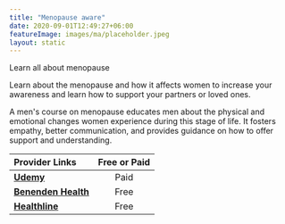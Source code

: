 ```yaml
---
title: "Menopause aware"
date: 2020-09-01T12:49:27+06:00
featureImage: images/ma/placeholder.jpeg
layout: static
---
```


Learn all about menopause

Learn about the menopause and how it affects women to increase your awareness and learn how to support your partners or loved ones.

A men's course on menopause educates men about the physical and emotional changes women experience during this stage of life. It fosters empathy, better communication, and provides guidance on how to offer support and understanding.

| Provider Links      | Free or Paid  |  
| :-----------          | :--------------:      |  
| [**Udemy**](https://www.udemy.com/course/the-menopausefor-men/) | Paid | 
| [**Benenden Health**](https://www.benenden.co.uk/be-healthy/body/why-should-men-understand-menopause/) | Free  | 
| [**Healthline**](https://www.healthline.com/health/8-things-every-woman-wants-men-to-know-about-menopause) | Free  | 
  

<br/><br/>






